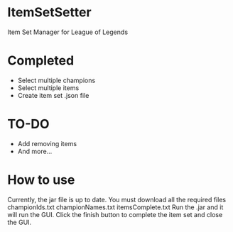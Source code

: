 # ItemSetSetter
Item Set Manager for League of Legends

# Completed
* Select multiple champions
* Select multiple items
* Create item set .json file

# TO-DO
* Add removing items
* And more...

# How to use
Currently, the jar file is up to date. You must download all the required files
    championIds.txt
    championNames.txt
    itemsComplete.txt
Run the .jar and it will run the GUI. Click the finish button to complete the item set and close the GUI.

